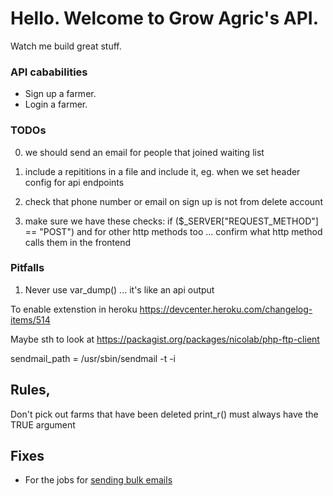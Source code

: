 # Hello. Welcome to Grow Agric's API.

Watch me build great stuff.

### API cababilities
* Sign up a farmer.
* Login a farmer.


### TODOs
0. we should send an email for people that joined waiting list
1. include a repititions in a file and include it, eg. when we set header config for api endpoints

2. check that phone number or email on sign up is not from delete account
3. make sure we have these checks: if ($_SERVER["REQUEST_METHOD"] == "POST") and for other http methods too ... confirm what http method calls them in the frontend


### Pitfalls
1. Never use var_dump() ... it's like an api output

To enable extenstion in heroku https://devcenter.heroku.com/changelog-items/514

Maybe sth to look at https://packagist.org/packages/nicolab/php-ftp-client


sendmail_path = /usr/sbin/sendmail -t -i

## Rules,

Don't pick out farms that have been deleted
print_r() must always have the TRUE argument


## Fixes
* For the jobs for [sending bulk emails](https://github.com/PHPMailer/PHPMailer/blob/master/examples/mailing_list.phps)